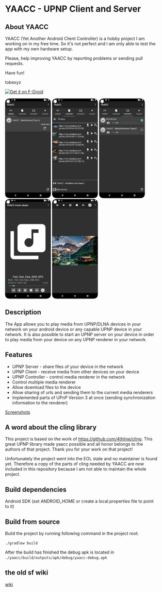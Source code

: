 # YAACC - UPNP Client and Server

## About YAACC

YAACC (Yet Another Android Client Controller) is a hobby project I am working on in my free time. So
it's not perfect and I am only able to test the app with my own hardware setup.

Please, help improving YAACC by reporting problems or sending pull requests.

Have fun!

tobexyz

[<img src="https://f-droid.org/badge/get-it-on.png"
alt="Get it on F-Droid"
height="80">](https://f-droid.org/packages/de.yaacc/)

<img src="./doc/screenshots/4.x.x/browse_servers.png" alt= “” width="30%" height="30%"> <img src="./doc/screenshots/4.x.x/browse_image_folder.png" alt= “” width="30%" height="30%"> <img src="./doc/screenshots/4.x.x/browse_receiver.png" alt= “” width="30%" height="30%">
<img src="./doc/screenshots/4.x.x/music_player.png" alt= “” width="30%" height="30%"> <img src="./doc/screenshots/4.x.x/image_player_show_menu.png" alt= “” width="30%" height="30%">

## Description

The App allows you to play media from UPNP/DLNA devices in your network on your android device or
any capable UPNP device in your network. It is also possible to start an UPNP server on your device
in order to play media from your device on any UPNP renderer in your network.

## Features

* UPNP Server - share files of your device in the network
* UPNP Client - receive media from other devices on your device
* UPNP Controller - control media renderer in the network
* Control multiple media renderer
* Allow download files to the device
* Allow sharing of urls and sending them to the current media renderers
* Implemented parts of UPnP Version 3 at once (sending synchronization information to the renderer)

[Screenshots](./doc/screenshots/screenshots.md)

## A word about the cling library

This project is based on the work of <https://github.com/4thline/cling>. This great UPNP library made
yaacc possible and all honor belongs to the authors of that project. Thank you for your work on that
project!

Unfortunately the project went into the EOL state and no maintainer is found yet. Therefore a copy
of the parts of cling needed by YAACC are now included in this repository because I am not able to
maintain the whole project.

## Build dependencies

Android SDK (set ANDROID_HOME or create a local.properties file to point to it)

## Build from source

Build the project by running following command in the project root:

```./gradlew build```

After the build has finished the debug apk is located in
```./yaacc/build/outputs/apk/debug/yaacc-debug.apk```

## the old sf wiki

[wiki](./wiki/YaaccWiki.md)
